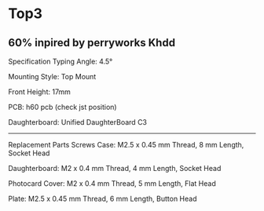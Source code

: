 # Top3
60% inpired by perryworks Khdd
-----------------------------------------------------------------------------
Specification
Typing Angle: 4.5°

Mounting Style: Top Mount

Front Height: 17mm

PCB: h60 pcb (check jst position)

Daughterboard: Unified DaughterBoard C3

-----------------------------------------------------------------------------
Replacement Parts
Screws
Case: M2.5 x 0.45 mm Thread, 8 mm Length, Socket Head

Daughterboard: M2 x 0.4 mm Thread, 4 mm Length, Socket Head

Photocard Cover: M2 x 0.4 mm Thread, 5 mm Length, Flat Head

Plate: M2.5 x 0.45 mm Thread, 6 mm Length, Button Head
